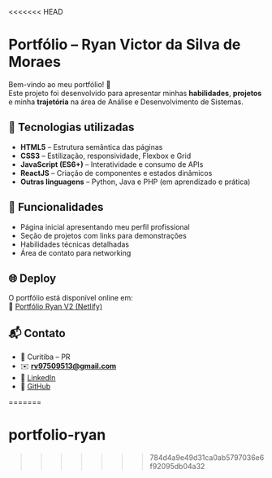 <<<<<<< HEAD
# Portfólio – Ryan Victor da Silva de Moraes

Bem-vindo ao meu portfólio! 🚀  
Este projeto foi desenvolvido para apresentar minhas **habilidades**, **projetos** e minha **trajetória** na área de Análise e Desenvolvimento de Sistemas.  

## 🚀 Tecnologias utilizadas
- **HTML5** – Estrutura semântica das páginas  
- **CSS3** – Estilização, responsividade, Flexbox e Grid  
- **JavaScript (ES6+)** – Interatividade e consumo de APIs  
- **ReactJS** – Criação de componentes e estados dinâmicos  
- **Outras linguagens** – Python, Java e PHP (em aprendizado e prática)  

## 📌 Funcionalidades
- Página inicial apresentando meu perfil profissional  
- Seção de projetos com links para demonstrações  
- Habilidades técnicas detalhadas  
- Área de contato para networking  

## 🌐 Deploy
O portfólio está disponível online em:  
🔗 [Portfólio Ryan V2 (Netlify)](https://portfolioryanv2.netlify.app/)  

## 📬 Contato
- 📍 Curitiba – PR  
- ✉️ **rv97509513@gmail.com**  
- 🔗 [LinkedIn](https://www.linkedin.com/)  
- 🔗 [GitHub](https://github.com/SEU-USUARIO)  

=======
# portfolio-ryan
>>>>>>> 784d4a9e49d31ca0ab5797036e6f92095db04a32
